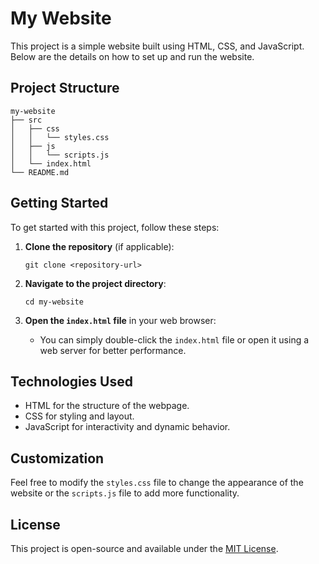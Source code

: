 # My Website

This project is a simple website built using HTML, CSS, and JavaScript. Below are the details on how to set up and run the website.

## Project Structure

```
my-website
├── src
│   ├── css
│   │   └── styles.css
│   ├── js
│   │   └── scripts.js
│   └── index.html
└── README.md
```

## Getting Started

To get started with this project, follow these steps:

1. **Clone the repository** (if applicable):
   ```
   git clone <repository-url>
   ```

2. **Navigate to the project directory**:
   ```
   cd my-website
   ```

3. **Open the `index.html` file** in your web browser:
   - You can simply double-click the `index.html` file or open it using a web server for better performance.

## Technologies Used

- HTML for the structure of the webpage.
- CSS for styling and layout.
- JavaScript for interactivity and dynamic behavior.

## Customization

Feel free to modify the `styles.css` file to change the appearance of the website or the `scripts.js` file to add more functionality.

## License

This project is open-source and available under the [MIT License](LICENSE).
